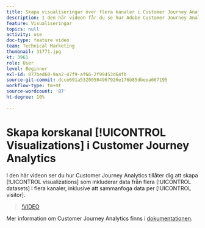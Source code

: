 ```yaml
---
title: Skapa visualiseringar över flera kanaler i Customer Journey Analytics
description: I den här videon får du se hur Adobe Customer Journey Analytics kan skapa visualiseringar som inkluderar data från flera datauppsättningar över flera kanaler, inklusive sammanfogning av data per besökare.
feature: Visualiseringar
topics: null
activity: use
doc-type: feature video
team: Technical Marketing
thumbnail: 31771.jpg
kt: 3961
role: User
level: Beginner
exl-id: 077bed60-9aa2-47f9-af66-2f99453d64fb
source-git-commit: dcce691a53200504967926e176b85dbeea667195
workflow-type: tm+mt
source-wordcount: '87'
ht-degree: 10%

---
```


# Skapa korskanal [!UICONTROL Visualizations] i Customer Journey Analytics

I den här videon ser du hur Customer Journey Analytics tillåter dig att skapa [!UICONTROL visualizations] som inkluderar data från flera [!UICONTROL datasets] i flera kanaler, inklusive att sammanfoga data per [!UICONTROL visitor].

>[!VIDEO](https://video.tv.adobe.com/v/31771/?quality=12)

Mer information om Customer Journey Analytics finns i [dokumentationen](https://docs.adobe.com/content/help/en/analytics-platform/using/cja-landing.html).
